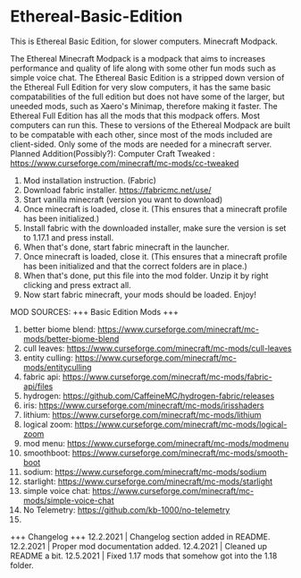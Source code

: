 # Ethereal-Basic-Edition
This is Ethereal Basic Edition, for slower computers. Minecraft Modpack.

The Ethereal Minecraft Modpack is a modpack that aims to increases performance and quality of life along with some other fun mods such as simple voice chat. 
The Ethereal Basic Edition is a stripped down version of the Ethereal Full Edition for very slow computers, it has the same basic compatabilities of the full edition but does not have some of the larger, but uneeded mods, such as Xaero's Minimap, therefore making it faster.
The Ethereal Full Edition has all the mods that this modpack offers. Most computers can run this.
These to versions of the Ethereal Modpack are built to be compatable with each other, since most of the mods included are client-sided. Only some of the mods are needed for a minecraft server.
Planned Addition(Possibly?): Computer Craft Tweaked : https://www.curseforge.com/minecraft/mc-mods/cc-tweaked

1. Mod installation instruction. (Fabric)
2. Download fabric installer. https://fabricmc.net/use/
3. Start vanilla minecraft (version you want to download)
4. Once minecraft is loaded, close it. (This ensures that a minecraft profile has been initialized.)
5. Install fabric with the downloaded installer, make sure the version is set to 1.17.1 and press install.
6. When that's done, start fabric minecraft in the launcher.
7. Once minecraft is loaded, close it. (This ensures that a minecraft profile has been initialized and that the correct folders are in place.)
8. When that's done, put this file into the mod folder. Unzip it by right clicking and press extract all.
9. Now start fabric minecraft, your mods should be loaded. Enjoy!

MOD SOURCES:
+++ Basic Edition Mods +++
1. better biome blend: https://www.curseforge.com/minecraft/mc-mods/better-biome-blend
2. cull leaves: https://www.curseforge.com/minecraft/mc-mods/cull-leaves
3. entity culling: https://www.curseforge.com/minecraft/mc-mods/entityculling
3. fabric api: https://www.curseforge.com/minecraft/mc-mods/fabric-api/files
4. hydrogen: https://github.com/CaffeineMC/hydrogen-fabric/releases
5. iris: https://www.curseforge.com/minecraft/mc-mods/irisshaders
6. lithium: https://www.curseforge.com/minecraft/mc-mods/lithium
7. logical zoom: https://www.curseforge.com/minecraft/mc-mods/logical-zoom 
8. mod menu: https://www.curseforge.com/minecraft/mc-mods/modmenu
9. smoothboot: https://www.curseforge.com/minecraft/mc-mods/smooth-boot
10. sodium: https://www.curseforge.com/minecraft/mc-mods/sodium
11. starlight: https://www.curseforge.com/minecraft/mc-mods/starlight
12. simple voice chat: https://www.curseforge.com/minecraft/mc-mods/simple-voice-chat
13. No Telemetry: https://github.com/kb-1000/no-telemetry
14. 
+++ Changelog +++
12.2.2021 | Changelog section added in README.
12.2.2021 | Proper mod documentation added.
12.4.2021 | Cleaned up README a bit.
12.5.2021 | Fixed 1.17 mods that somehow got into the 1.18 folder.
